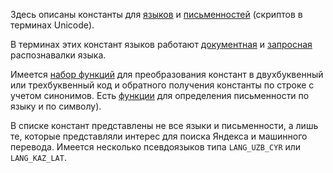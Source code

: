 Здесь описаны константы для [языков](https://a.yandex-team.ru/arc/trunk/arcadia/library/cpp/langs/langs.h) и [письменностей](https://a.yandex-team.ru/arc/trunk/arcadia/library/cpp/langs/scripts.h) (скриптов в терминах Unicode).

В терминах этих констант языков работают [документная](https://a.yandex-team.ru/arc/trunk/arcadia/kernel/recshell/recshell.h) и [запросная](https://a.yandex-team.ru/arc/trunk/arcadia/dict/recognize/queryrec) распознавалки языка.

Имеется [набор функций](https://a.yandex-team.ru/arc/trunk/arcadia/library/cpp/langs/langs.h?rev=r6909333#L142-214) для преобразования констант в двухбуквенный или трехбуквенный код и обратного получения константы по строке с учетом синонимов. Есть [функции](https://a.yandex-team.ru/arc/trunk/arcadia/library/cpp/langs/langs.h?rev=r6909333#L216-217) для определения письменности по языку и по символу).

В списке констант представлены не все языки и письменности, а лишь те, которые представляли интерес для поиска Яндекса и машинного перевода.
Имеется несколько псевдоязыков типа `LANG_UZB_CYR` или `LANG_KAZ_LAT`.
